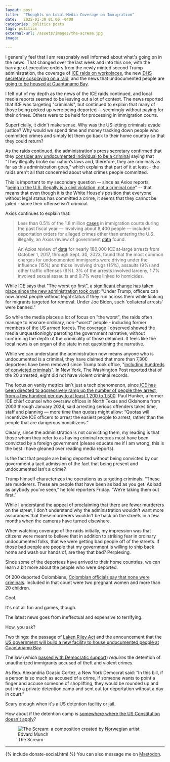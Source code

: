 ```yaml
---
layout: post
title:  "Thoughts on Local Media Coverage on Immigration"
date:   2025-01-30 01:00 -0400
categories: politics posts
tags: politics
external-url: /assets/images/the-scream.jpg
image:

---
```


I generally feel that I am reasonably well informed about what's going on in the news. That changed over the last week and into this one, with the barrage of executive orders from the newly minted second Trump administration, the coverage of [ICE raids on workplaces](https://www.axios.com/2025/01/24/ice-raid-newark-new-jersey-immigration-us-citizens), the new [DHS secretary cosplaying on a raid](https://x.com/Sec_Noem/status/1884264039158800547), and the news that undocumented people are [going to be housed at Guantanamo Bay](https://www.reuters.com/world/us/trump-says-he-will-instruct-homeland-security-pentagon-prepare-migrant-facility-2025-01-29/).

I felt out of my depth as the news of the ICE raids continued, and local media reports seemed to be leaving out a lot of context. The news reported that ICE was targeting "criminals", but continued to explain that many of those being picked up were being deported -- seemingly without paying for their crimes. Others were to be held for processing in immigration courts.

Superficially, it didn't make sense. Why was the US letting criminals evade justice? Why would we spend time and money tracking down people who committed crimes and simply let them go back to their home country so that they could return?

As the raids continued, the administration's press secretary confirmed that they [consider any undocumented individual to be a criminal](https://www.foxnews.com/politics/white-house-press-secretary-says-all-illegal-immigrants-arrested-criminals-thats-exactly-what-are) saying that “They illegally broke our nation’s laws and, therefore, they are criminals as far as this administration goes,” which explains that part of it at least - the raids aren't all that concerned about what crimes people committed.

This is important to my secondary question -- since as Axios reports, "[being in the U.S. illegally is a civil violation, not a criminal one](https://www.axios.com/2025/01/27/undocumented-immigrants-crime-deportations-trump)" -- that means that even though it is the White House's position that everyone without legal status has committed a crime, it seems that they cannot be jailed - since their offense isn't criminal. 

Axios continues to explain that:

>Less than 0.5% of the 1.8 million [cases](https://www.axios.com/2024/11/24/immigration-court-backlog-wait-mass-deportations) in immigration courts during the past fiscal year — involving about 8,400 people — included deportation orders for alleged crimes other than entering the U.S. illegally, an Axios review of government [data](https://trac.syr.edu/whatsnew/email.241021.html) found.
>
>An Axios review of [data](https://www.ice.gov/doclib/eoy/iceAnnualReportFY2023.pdf) for nearly 180,000 ICE at-large arrests from October 1, 2017, through Sept. 30, 2023, found that the most common charges for undocumented immigrants were driving under the influence (15%) and those involving drugs (15%), assaults (9%) and other traffic offenses (9%). 3% of the arrests involved larceny, 1.7% involved sexual assaults and 0.7% were linked to homicides.

While ICE says that "The worst go first", a [significant change has taken place since the new administration took over](https://apnews.com/article/immigration-trump-border-security-enforcement-ice-cb40a6a7e2d94582aa0774be47a8ab36): "Under Trump, officers can now arrest people without legal status if they run across them while looking for migrants targeted for removal. Under Joe Biden, such 'collateral arrests' were banned."

So while the media places a lot of focus on "the worst", the raids often manage to ensnare ordinary, non-"worst" people - including former members of the US armed forces. The coverage I observed showed the media unquestioningly parroting the government narrative, without confirming the depth of the criminality of those detained. It feels like the local news is an organ of the state in not questioning the narrative.

While we can understand the administration now means anyone who is undocumented is a criminal, they have claimed that more than 7,300 deportees have been removed since Trump took office, "[including hundreds of convicted criminals](https://archive.ph/F6Z7G)". In New York, The Washington Post reported that of the 20 arrested, eight did not have violent criminal records.

The focus on vanity metrics isn't just a tech phenomenon, since [ICE has been directed to aggressively ramp up the number of people they arrest, from a few hundred per day to at least 1,200 to 1,500](https://archive.ph/3QHrr). Paul Hunker, a former ICE chief counsel who oversaw offices in North Texas and Oklahoma from 2003 through January 2024, said arresting serious offenders takes time, staff and planning — more time than quotas might allow: “Quotas will incentivize ICE officers to arrest the easiest people to arrest, rather than the people that are dangerous noncitizens.”

Clearly, since the administration is not convicting them, my reading is that those whom they refer to as having criminal records must have been convicted by a foreign government (please educate me if I am wrong, this is the best I have gleaned over reading media reports).

Is the fact that people are being deported without being convicted by our government a tacit admission of the fact that being present and undocumented isn't a crime?

Trump himself characterizes the operations as targeting criminals: “These are murderers. These are people that have been as bad as you get. As bad as anybody you’ve seen,” he told reporters Friday. “We’re taking them out first.”

While I understand the appeal of proclaiming that there are fewer murderers on the street, I don't understand why the administration wouldn't want more assurances that these murderers wouldn't be back on the streets in a few months when the cameras have turned elsewhere.

When watching coverage of the raids initially, my impression was that citizens were meant to believe that in addition to striking fear in ordinary undocumented folks, that we were getting bad people off of the streets. If those bad people are people that my government is willing to ship back home and wash our hands of, are they that bad? Perplexing.

Since some of the deportees have arrived to their home countries, we can learn a bit more about the people who were deported. 

Of 200 deported Colombians, [Colombian officials say that none were criminals](https://archive.ph/qVSbr). Included in that count were two pregnant women and more than 20 children.

Cool.

It's not all fun and games, though.

The latest news goes from ineffectual and expensive to terrifying. 

How, you ask?

Two things: the passage of [Laken Riley Act](https://apnews.com/article/what-is-laken-riley-act-trump-immigration-2667d626139ddf5a16d1533516eab18f) and the announcement that the [US government will build a new facility to house undocumented people at Guantanamo Bay](https://www.reuters.com/world/us/trump-says-he-will-instruct-homeland-security-pentagon-prepare-migrant-facility-2025-01-29/).

The law (which [passed with Democratic support](https://www.newsweek.com/full-list-democrats-voted-pass-laken-riley-act-2019432)) *requires* the detention of unauthorized immigrants accused of theft and violent crimes.

As Rep. Alexandria Ocasio Cortez, a New York Democrat said: “In this bill, if a person is so much as accused of a crime, if someone wants to point a finger and accuse someone of shoplifting, they would be rounded up and put into a private detention camp and sent out for deportation without a day in court.”

Scary enough when it's a US detention facility or jail. 

How about if the detention camp is [somewhere where the US Constitution doesn't apply](https://crsreports.congress.gov/product/pdf/LSB/LSB10654)?

<p>
	<figure>
	<picture>
	  <img src="{{site.url}}/assets/images/the-scream.jpg" alt="The Scream: a composition created by Norwegian artist Edvard Munch" />
	  <figcaption>The Scream</figcaption>
	</picture>
</figure>
</p>

---

{% include donate-social.html %} You can also message me on [Mastodon](https://mastodon.social/@yoasif).